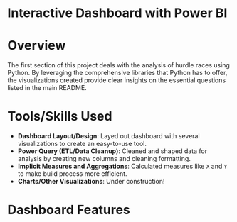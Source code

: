 # Interactive Dashboard with Power BI
# Overview
The first section of this project deals with the analysis of hurdle races using Python. By leveraging the comprehensive libraries that Python has to offer, the visualizations created provide clear insights on the essential questions listed in the main README. 
# Tools/Skills Used
- **Dashboard Layout/Design**: Layed out dashboard with several visualizations to create an easy-to-use tool.
- **Power Query (ETL/Data Cleanup)**: Cleaned and shaped data for analysis by creating new columns and cleaning formatting.
- **Implicit Measures and Aggregations**: Calculated measures like `X` and `Y` to make build process more efficient.
- **Charts/Other Visualizations**: Under construction!

# Dashboard Features